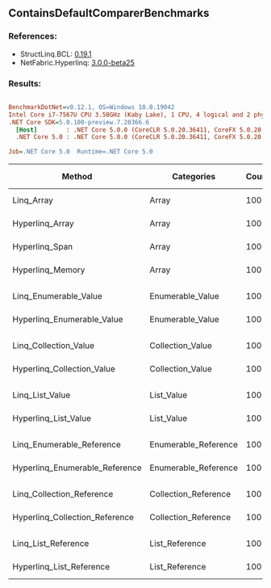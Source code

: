﻿## ContainsDefaultComparerBenchmarks

### References:
- StructLinq.BCL: [0.19.1](https://www.nuget.org/packages/StructLinq.BCL/0.19.1)
- NetFabric.Hyperlinq: [3.0.0-beta25](https://www.nuget.org/packages/NetFabric.Hyperlinq/3.0.0-beta25)

### Results:
``` ini

BenchmarkDotNet=v0.12.1, OS=Windows 10.0.19042
Intel Core i7-7567U CPU 3.50GHz (Kaby Lake), 1 CPU, 4 logical and 2 physical cores
.NET Core SDK=5.0.100-preview.7.20366.6
  [Host]        : .NET Core 5.0.0 (CoreCLR 5.0.20.36411, CoreFX 5.0.20.36411), X64 RyuJIT
  .NET Core 5.0 : .NET Core 5.0.0 (CoreCLR 5.0.20.36411, CoreFX 5.0.20.36411), X64 RyuJIT

Job=.NET Core 5.0  Runtime=.NET Core 5.0  

```
|                         Method |           Categories | Count |       Mean |     Error |    StdDev | Ratio |  Gen 0 | Gen 1 | Gen 2 | Allocated |
|------------------------------- |--------------------- |------ |-----------:|----------:|----------:|------:|-------:|------:|------:|----------:|
|                     Linq_Array |                Array |   100 | 579.540 ns | 4.8225 ns | 4.5110 ns |  1.00 | 0.0153 |     - |     - |      32 B |
|                Hyperlinq_Array |                Array |   100 |  75.852 ns | 0.3578 ns | 0.3347 ns |  0.13 |      - |     - |     - |         - |
|                 Hyperlinq_Span |                Array |   100 |  70.475 ns | 0.2856 ns | 0.2532 ns |  0.12 |      - |     - |     - |         - |
|               Hyperlinq_Memory |                Array |   100 |  77.764 ns | 0.3967 ns | 0.3711 ns |  0.13 |      - |     - |     - |         - |
|                                |                      |       |            |           |           |       |        |       |       |           |
|          Linq_Enumerable_Value |     Enumerable_Value |   100 | 792.991 ns | 2.0800 ns | 1.9457 ns |  1.00 | 0.0114 |     - |     - |      24 B |
|     Hyperlinq_Enumerable_Value |     Enumerable_Value |   100 | 200.049 ns | 0.9095 ns | 0.8062 ns |  0.25 | 0.0153 |     - |     - |      32 B |
|                                |                      |       |            |           |           |       |        |       |       |           |
|          Linq_Collection_Value |     Collection_Value |   100 | 754.496 ns | 3.3814 ns | 2.9975 ns |  1.00 | 0.0114 |     - |     - |      24 B |
|     Hyperlinq_Collection_Value |     Collection_Value |   100 | 227.622 ns | 0.5457 ns | 0.4557 ns |  0.30 |      - |     - |     - |         - |
|                                |                      |       |            |           |           |       |        |       |       |           |
|                Linq_List_Value |           List_Value |   100 | 763.778 ns | 2.4008 ns | 2.1282 ns |  1.00 | 0.0114 |     - |     - |      24 B |
|           Hyperlinq_List_Value |           List_Value |   100 |  10.367 ns | 0.0465 ns | 0.0389 ns |  0.01 |      - |     - |     - |         - |
|                                |                      |       |            |           |           |       |        |       |       |           |
|      Linq_Enumerable_Reference | Enumerable_Reference |   100 | 634.398 ns | 3.2997 ns | 3.0865 ns |  1.00 | 0.0191 |     - |     - |      40 B |
| Hyperlinq_Enumerable_Reference | Enumerable_Reference |   100 | 607.194 ns | 2.5773 ns | 2.2847 ns |  0.96 | 0.0191 |     - |     - |      40 B |
|                                |                      |       |            |           |           |       |        |       |       |           |
|      Linq_Collection_Reference | Collection_Reference |   100 | 550.154 ns | 3.3569 ns | 2.9758 ns |  1.00 | 0.0114 |     - |     - |      24 B |
| Hyperlinq_Collection_Reference | Collection_Reference |   100 |   7.846 ns | 0.0208 ns | 0.0162 ns |  0.01 |      - |     - |     - |         - |
|                                |                      |       |            |           |           |       |        |       |       |           |
|            Linq_List_Reference |       List_Reference |   100 | 571.013 ns | 2.7169 ns | 2.5414 ns |  1.00 | 0.0114 |     - |     - |      24 B |
|       Hyperlinq_List_Reference |       List_Reference |   100 |  10.547 ns | 0.0894 ns | 0.0792 ns |  0.02 |      - |     - |     - |         - |
